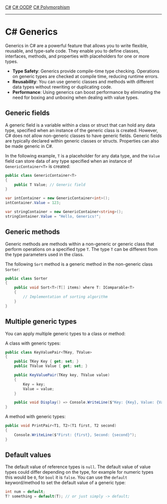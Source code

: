 [C#](csharp)
[C# OODP](csharp_oodp)
[C# Polymorphism](csharp_polymorphism)

---
# C# Generics
Generics in C# are a powerful feature that allows you to write flexible, reusable, and type-safe code. They enable you to define classes, interfaces, methods, and properties with placeholders for one or more types.

- **Type Safety**: Generics provide compile-time type checking. Operations on generic types are checked at compile time, reducing runtime errors.
- **Reusability**: You can use generic classes and methods with different data types without rewriting or duplicating code.
- **Performance**: Using generics can boost performance by eliminating the need for boxing and unboxing when dealing with value types.

## Generic fields
A generic field is a variable within a class or struct that can hold any data type, specified when an instance of the generic class is created. However, C# does not allow non-generic classes to have generic fields. Generic fields are typically declared within generic classes or structs. Properties can also be made generic in C#.

In the following example, `T` is a placeholder for any data type, and the `Value` field can store data of any type specified when an instance of `GenericContainer<T>` is created:
```csharp
public class GenericContainer<T>
{
	public T Value; // Generic field
}

var intContainer = new GenericContainer<int>();
intContainer.Value = 123;

var stringContainer = new GenericContainer<string>();
stringContainer.Value = "Hello, Generics!";
```

## Generic methods
Generic methods are methods within a non-generic or generic class that perform operations on a specified type `T`. The type `T` can be different from the type parameters used in the class.

The following `Sort` method is a generic method in the non-generic class `Sorter`:
```csharp
public class Sorter
{
	public void Sort<T>(T[] items) where T: IComparable<T>
	{
		// Implementation of sorting algorithm
	}
}
```

## Multiple generic types
You can apply multiple generic types to a class or method:

A class with generic types:
```csharp
public class KeyValuePair<TKey, TValue>
{
	public TKey Key { get; set; }
	public TValue Value { get; set; }

	public KeyValuePair(TKey key, TValue value)
	{
		Key = key;
		Value = value;
	}

	public void Display() => Console.WriteLine($"Key: {Key}, Value: {Value}");
}
```

A method with generic types:
```csharp
public void PrintPair<T1, T2>(T1 first, T2 second)
{
	Console.WriteLine($"First: {first}, Second: {second}");
}
```

## Default values
The default value of reference types is `null`. The default value of value types could differ depending on the type, for example for numeric types this would be `0`, for `bool` it is `false`. You can use the `default` keyword/method to set the default value of a generic type:
```csharp
int num = default;
T? something = default(T); // or just simply -> default;
```